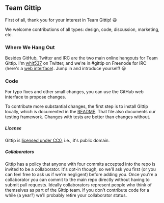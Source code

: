 ## Team Gittip

First of all, thank you for your interest in Team Gittip! :smiley:

We welcome contributions of all types: design, code, discussion, marketing,
etc.


### Where We Hang Out

Besides GitHub, Twitter and IRC are the two main online hangouts for Team
Gittip. I'm [whit537](https://twitter.com/whit537) on Twitter, and we're in
 #gittip on Freenode for IRC (here's a [web
interface](https://webchat.freenode.net/)). Jump in and introduce yourself!
:grinning:


### Code

For typo fixes and other small changes, you can use the GitHub web interface to
propose changes.

To contribute more substantial changes, the first step is to install Gittip
locally, which is documented in the
[README](https://github.com/whit537/www.gittip.com). That file also documents
our testing framework. Changes with tests are better than changes without.


##### License

Gittip is [licensed under
CC0](https://github.com/whit537/www.gittip.com/tree/master/LICENSE), i.e., it's
public domain. 


##### Collaborators

Gittip has a policy that anyone with four commits accepted into the repo is
invited to be a collaborator. It's opt-in though, so we'll ask you first (or
you can feel free to ask us if we're negligent) before adding you. Once you're
a collaborator you can commit to the main repo directly without having to
submit pull requests. Ideally collaborators represent people who think of
themselves as part of the Gittip team. If you don't contribute code for a while
(a year?) we'll probably retire your collaborator status.
